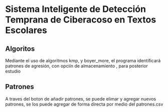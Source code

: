# **Sistema Inteligente de Detección Temprana de Ciberacoso en Textos Escolares**

## Algoritos 

Mediante el uso de algoritmos kmp, y boyer_more, el programa identificará patrones de agresión,  con opciín de almacenamiento , para posterior estudio

## Patrones

A traves del boton de añadir patrones, se puede  elimar  y agregar nuevos patrones, se los puede agregar de forma directa por medio del patrones.csv
